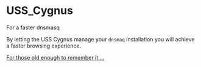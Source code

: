 # USS_Cygnus
For a faster dnsmasq

By letting the USS Cygnus manage your `dnsmaq` installation you will achieve a faster browsing experience.


[For those old enough to remember it ...](https://en.wikipedia.org/wiki/The_Black_Hole)
